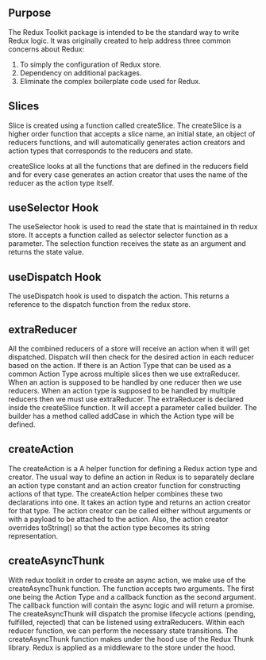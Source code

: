 ## Purpose

The Redux Toolkit package is intended to be the standard way to write Redux logic. It was originally created to help address three common concerns about Redux:

1. To simply the configuration of Redux store.
2. Dependency on additional packages.
3. Eliminate the complex boilerplate code used for Redux.

## Slices

Slice is created using a function called createSlice. The createSlice is a higher order function that accepts a slice name, an initial state, an object of reducers functions, and will automatically generates action creators and action types that corresponds to the reducers and state.

createSlice looks at all the functions that are defined in the reducers field and for every case generates an action creator that uses the name of the reducer as the action type itself.

## useSelector Hook

The useSelector hook is used to read the state that is maintained in th redux store. It accepts a function called as selector selector function as a parameter. The selection function receives the state as an argument and returns the state value.

## useDispatch Hook

The useDispatch hook is used to dispatch the action. This returns a reference to the dispatch function from the redux store.

## extraReducer

All the combined reducers of a store will receive an action when it will get dispatched. Dispatch will then check for the desired action in each reducer based on the action. If there is an Action Type that can be used as a common Action Type across multiple slices then we use extraReducer. When an action is supposed to be handled by one reducer then we use reducers. When an action type is supposed to be handled by multiple reducers then we must use extraReducer. The extraReducer is declared inside the createSlice function. It will accept a parameter called builder. The builder has a method called addCase in which the Action type will be defined.

## createAction

The createAction is a A helper function for defining a Redux action type and creator. The usual way to define an action in Redux is to separately declare an action type constant and an action creator function for constructing actions of that type. The createAction helper combines these two declarations into one. It takes an action type and returns an action creator for that type. The action creator can be called either without arguments or with a payload to be attached to the action. Also, the action creator overrides toString() so that the action type becomes its string representation.

## createAsyncThunk

With redux toolkit in order to create an async action, we make use of the createAsyncThunk function. The function accepts two arguments. The first one being the Action Type and a callback function as the second argument. The callback function will contain the async logic and will return a promise. The createAsyncThunk will dispatch the promise lifecycle actions (pending, fulfilled, rejected) that can be listened using extraReducers. Within each reducer function, we can perform the necessary state transitions. The createAsyncThunk function makes under the hood use of the Redux Thunk library. Redux is applied as a middleware to the store under the hood.
